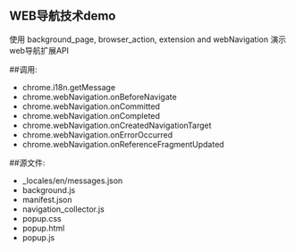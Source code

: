 WEB导航技术demo
--------------
使用 background_page, browser_action, extension and webNavigation
演示web导航扩展API

##调用:
 - chrome.i18n.getMessage
 - chrome.webNavigation.onBeforeNavigate
 - chrome.webNavigation.onCommitted
 - chrome.webNavigation.onCompleted
 - chrome.webNavigation.onCreatedNavigationTarget
 - chrome.webNavigation.onErrorOccurred
 - chrome.webNavigation.onReferenceFragmentUpdated

##源文件:
 - _locales/en/messages.json
 - background.js
 - manifest.json
 - navigation_collector.js
 - popup.css
 - popup.html
 - popup.js